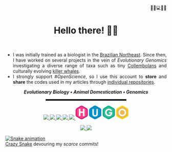 <div align="right"> 🔬🧬💻🧠🔭 </div>

<h1 align="center"> Hello there! 👋🤓 </h1>
<br/ >

<div align="justify"> 

* I was initially trained as a biologist in the [Brazilian Northeast](https://en.wikipedia.org/wiki/Northeast_Region,_Brazil). Since then, I have worked on several projects in the vein of _Evolutionary Genomics_ investigating a diverse range of taxa such as tiny [Collembolans](https://onlinelibrary.wiley.com/doi/abs/10.1111/zsc.12377) and culturally evolving [killer whales](https://onlinelibrary.wiley.com/doi/abs/10.1111/mec.15099).  
* I strongly support #_OpenScience_, so I use this account to **store** and **share** the codes used in my articles through [individual repositories](https://github.com/layka-pacheco?tab=repositories).

 </div>
<div align="center">
<div align="center"><b><i>Evolutionary Biology • Animal Domestication • Genomics</b></i></div>
<hr width="50%" style="height:5px;">

<a href="https://git-scm.com/"><img src="https://github.com/g-pacheco/g-pacheco/blob/main/Profile--GitHubAuxiliaryFiles/GitLogo.png" align="leth" width="40" />
<a href="https://github.com/"><img src="https://github.com/g-pacheco/g-pacheco/blob/main/Profile--GitHubAuxiliaryFiles/GitHubLogo.png" align="leth" width="40" />
<a href="https://www.rstudio.com/"><img src="https://github.com/g-pacheco/g-pacheco/blob/main/Profile--GitHubAuxiliaryFiles/RStudioLogo.png" align="leth" width="40" />
<a href="https://tidyverse.tidyverse.org"><img src="https://github.com/g-pacheco/g-pacheco/blob/main/Profile--GitHubAuxiliaryFiles/tidyverseLogo.png" align="leth" width="40" />
<a href="https://ggplot2.tidyverse.org/"><img src="https://github.com/g-pacheco/g-pacheco/blob/main/Profile--GitHubAuxiliaryFiles/ggplot2Logo.png" align="leth" width="40" />
<a href="https://gohugo.io/"><img src="https://github.com/g-pacheco/g-pacheco/blob/main/Profile--GitHubAuxiliaryFiles/HUGOLogo.png" align="leth" height="45.5" />

<img height="180em" src="https://github-readme-stats.vercel.app/api?username=g-pacheco&bg_color=00000000&text_color=B869AC&icon_color=EDEDED&title_color=EDEDED&hide_border=false&disable_animations=false&show_icons=true&include_all_commits=true" />
<img height="180em" src="https://github-readme-stats.vercel.app/api/top-langs/?username=g-pacheco&layout=compact&langs_count=10&bg_color=00000000&text_color=B869AC&title_color=EDEDED&hide_border=false&disable_animations=false&show_icons=true" />
</p>
 </div>

![Snake animation](https://github.com/g-pacheco/g-pacheco/blob/output/github-contribution-grid-snake.svg)  
[Crazy Snake](https://github.com/Platane/snk) devouring my _scarce_ commits!
